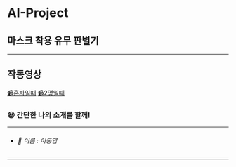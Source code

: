 # AI-Project
## 마스크 착용 유무 판별기
---
작동영상
---
[:video_camera:혼자일때](https://youtu.be/DoUi6i3doAg)
[:video_camera:2명일때](https://youtu.be/oPvfWP84s1U)

### :satisfied: 간단한 나의 소개를 할께!
*****
* ###### :name_badge: 이름 : 이동엽
*****

